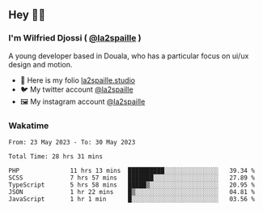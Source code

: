 ## Hey 👋🏾
### I'm Wilfried Djossi ( <a href="https://twitter.com/la2spaille/" target="_blank">@la2spaille</a> )
A young developer based in Douala, who has a particular focus on ui/ux design and motion.

- 🎨 Here is my folio [la2spaille.studio](https://la2spaille.studio/)
- 🐦 My twitter account [@la2spaille](https://twitter.com/la2spaille/)
- 🖼 My instagram account [@la2spaille](https://www.instagram.com/la2spaille/)

### Wakatime
<!--START_SECTION:waka-->

```text
From: 23 May 2023 - To: 30 May 2023

Total Time: 28 hrs 31 mins

PHP              11 hrs 13 mins  ██████████░░░░░░░░░░░░░░░   39.34 %
SCSS             7 hrs 57 mins   ███████░░░░░░░░░░░░░░░░░░   27.89 %
TypeScript       5 hrs 58 mins   █████▒░░░░░░░░░░░░░░░░░░░   20.95 %
JSON             1 hr 22 mins    █▒░░░░░░░░░░░░░░░░░░░░░░░   04.81 %
JavaScript       1 hr 1 min      █░░░░░░░░░░░░░░░░░░░░░░░░   03.56 %
```

<!--END_SECTION:waka-->
<!--
**la2spaille/la2spaille** is a ✨ _special_ ✨ repository because its `README.md` (this file) appears on your GitHub profile.

Here are some ideas to get you started:

- 🔭 I’m currently working on ...
- 🌱 I’m currently learning ...
- 👯 I’m looking to collaborate on ...
- 🤔 I’m looking for help with ...
- 💬 Ask me about ...
- 📫 How to reach me: ...
- 😄 Pronouns: ...
- ⚡ Fun fact: ...
-->
